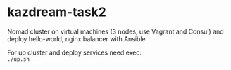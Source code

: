 # kazdream-task2
Nomad cluster on virtual machines (3 nodes, use Vagrant and Consul) and deploy hello-world, nginx balancer with Ansible

For up cluster and deploy services need exec:  
`./up.sh`
